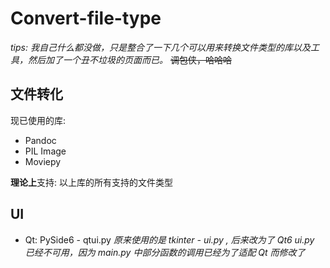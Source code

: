 # Convert-file-type

*tips: 我自己什么都没做，只是整合了一下几个可以用来转换文件类型的库以及工具，然后加了一个丑不垃圾的页面而已。*
~~调包侠，哈哈哈~~

## 文件转化
现已使用的库:
* Pandoc
* PIL Image
* Moviepy

**理论上**支持: 以上库的所有支持的文件类型

## UI
* Qt: PySide6 - qtui.py
*原来使用的是 tkinter - ui.py , 后来改为了 Qt6*
*ui.py 已经不可用，因为 main.py 中部分函数的调用已经为了适配 Qt 而修改了*
